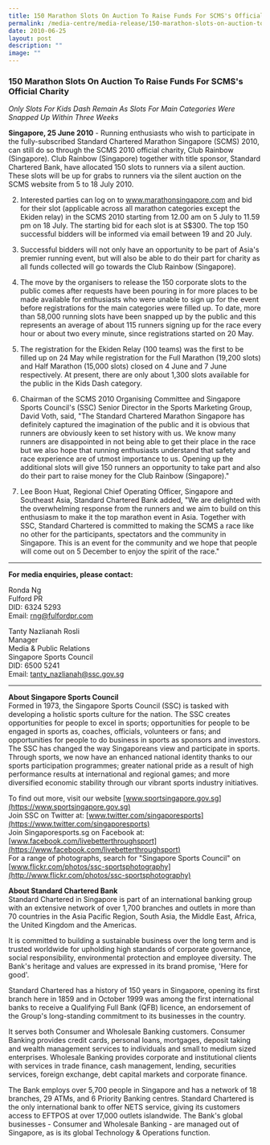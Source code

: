 ```yaml
---
title: 150 Marathon Slots On Auction To Raise Funds For SCMS's Official Charity
permalink: /media-centre/media-release/150-marathon-slots-on-auction-to-raise-funds-for-scmss-official-charity/
date: 2010-06-25
layout: post
description: ""
image: ""
---
```

### **150 Marathon Slots On Auction To Raise Funds For SCMS's Official Charity**

_Only Slots For Kids Dash Remain As Slots For Main Categories Were Snapped Up Within Three Weeks_

**Singapore, 25 June 2010** - Running enthusiasts who wish to participate in the fully-subscribed Standard Chartered Marathon Singapore (SCMS) 2010, can still do so through the SCMS 2010 official charity, Club Rainbow (Singapore). Club Rainbow (Singapore) together with title sponsor, Standard Chartered Bank, have allocated 150 slots to runners via a silent auction. These slots will be up for grabs to runners via the silent auction on the SCMS website from 5 to 18 July 2010.

2. Interested parties can log on to www.marathonsingapore.com and bid for their slot (applicable across all marathon categories except the Ekiden relay) in the SCMS 2010 starting from 12.00 am on 5 July to 11.59 pm on 18 July. The starting bid for each slot is at S$300. The top 150 successful bidders will be informed via email between 19 and 20 July.

3. Successful bidders will not only have an opportunity to be part of Asia's premier running event, but will also be able to do their part for charity as all funds collected will go towards the Club Rainbow (Singapore).

4. The move by the organisers to release the 150 corporate slots to the public comes after requests have been pouring in for more places to be made available for enthusiasts who were unable to sign up for the event before registrations for the main categories were filled up. To date, more than 58,000 running slots have been snapped up by the public and this represents an average of about 115 runners signing up for the race every hour or about two every minute, since registrations started on 20 May.

5. The registration for the Ekiden Relay (100 teams) was the first to be filled up on 24 May while registration for the Full Marathon (19,200 slots) and Half Marathon (15,000 slots) closed on 4 June and 7 June respectively. At present, there are only about 1,300 slots available for the public in the Kids Dash category.

6. Chairman of the SCMS 2010 Organising Committee and Singapore Sports Council's (SSC) Senior Director in the Sports Marketing Group, David Voth, said, "The Standard Chartered Marathon Singapore has definitely captured the imagination of the public and it is obvious that runners are obviously keen to set history with us. We know many runners are disappointed in not being able to get their place in the race but we also hope that running enthusiasts understand that safety and race experience are of utmost importance to us. Opening up the additional slots will give 150 runners an opportunity to take part and also do their part to raise money for the Club Rainbow (Singapore)."

7. Lee Boon Huat, Regional Chief Operating Officer, Singapore and Southeast Asia, Standard Chartered Bank added, "We are delighted with the overwhelming response from the runners and we aim to build on this enthusiasm to make it the top marathon event in Asia. Together with SSC, Standard Chartered is committed to making the SCMS a race like no other for the participants, spectators and the community in Singapore. This is an event for the community and we hope that people will come out on 5 December to enjoy the spirit of the race."

---

**For media enquiries, please contact:**
<br>

Ronda Ng<br>
Fulford PR<br>
DID: 6324 5293<br>
Email: [rng@fulfordpr.com](mailto:rng@fulfordpr.com)

Tanty Nazlianah Rosli<br>
Manager<br>
Media & Public Relations<br>
Singapore Sports Council<br>
DID: 6500 5241<br>
Email: [tanty_nazlianah@ssc.gov.sg](mailto:tanty_nazlianah@ssc.gov.sg)

---

**About Singapore Sports Council**<br>
Formed in 1973, the Singapore Sports Council (SSC) is tasked with developing a holistic sports culture for the nation. The SSC creates opportunities for people to excel in sports; opportunities for people to be engaged in sports as, coaches, officials, volunteers or fans; and opportunities for people to do business in sports as sponsors and investors. The SSC has changed the way Singaporeans view and participate in sports. Through sports, we now have an enhanced national identity thanks to our sports participation programmes; greater national pride as a result of high performance results at international and regional games; and more diversified economic stability through our vibrant sports industry initiatives.

To find out more, visit our website [www.sportsingapore.gov.sg](https://www.sportsingapore.gov.sg)<br>
Join SSC on Twitter at: [www.twitter.com/singaporesports](https://www.twitter.com/singaporesports)<br>
Join Singaporesports.sg on Facebook at: [www.facebook.com/livebetterthroughsport](https://www.facebook.com/livebetterthroughsport)<br>
For a range of photographs, search for "Singapore Sports Council" on [www.flickr.com/photos/ssc-sportsphotography](http://www.flickr.com/photos/ssc-sportsphotography)

**About Standard Chartered Bank**<br>
Standard Chartered in Singapore is part of an international banking group with an extensive network of over 1,700 branches and outlets in more than 70 countries in the Asia Pacific Region, South Asia, the Middle East, Africa, the United Kingdom and the Americas.

It is committed to building a sustainable business over the long term and is trusted worldwide for upholding high standards of corporate governance, social responsibility, environmental protection and employee diversity. The Bank's heritage and values are expressed in its brand promise, 'Here for good'.

Standard Chartered has a history of 150 years in Singapore, opening its first branch here in 1859 and in October 1999 was among the first international banks to receive a Qualifying Full Bank (QFB) licence, an endorsement of the Group's long-standing commitment to its businesses in the country.

It serves both Consumer and Wholesale Banking customers. Consumer Banking provides credit cards, personal loans, mortgages, deposit taking and wealth management services to individuals and small to medium sized enterprises. Wholesale Banking provides corporate and institutional clients with services in trade finance, cash management, lending, securities services, foreign exchange, debt capital markets and corporate finance.

The Bank employs over 5,700 people in Singapore and has a network of 18 branches, 29 ATMs, and 6 Priority Banking centres. Standard Chartered is the only international bank to offer NETS service, giving its customers access to EFTPOS at over 17,000 outlets islandwide. The Bank's global businesses - Consumer and Wholesale Banking - are managed out of Singapore, as is its global Technology & Operations function.